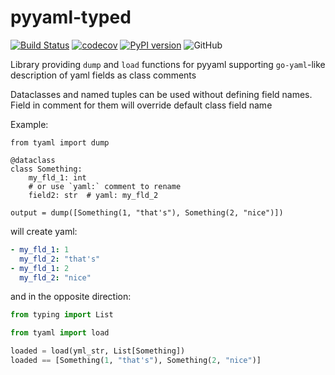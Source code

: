 # pyyaml-typed
[![Build Status](https://travis-ci.org/outcatcher/pyyaml-typed.svg?branch=master)](https://travis-ci.org/outcatcher/pyyaml-typed)
[![codecov](https://codecov.io/gh/outcatcher/pyyaml-typed/branch/master/graph/badge.svg)](https://codecov.io/gh/outcatcher/pyyaml-typed)
[![PyPI version](https://img.shields.io/pypi/v/pyyaml-typed.svg)](https://pypi.org/project/pyyaml-typed/)
![GitHub](https://img.shields.io/github/license/outcatcher/pyyaml-typed)

Library providing `dump` and `load` functions for pyyaml supporting `go-yaml`-like
description of yaml fields as class comments

Dataclasses and named tuples can be used without defining field names.
Field in comment for them will override default class field name

Example:

```python3
from tyaml import dump

@dataclass
class Something:
    my_fld_1: int
    # or use `yaml:` comment to rename
    field2: str  # yaml: my_fld_2
    
output = dump([Something(1, "that's"), Something(2, "nice")])
```

will create yaml:
```yaml
- my_fld_1: 1
  my_fld_2: "that's"
- my_fld_1: 2
  my_fld_2: "nice"
```

and in the opposite direction: 
```python
from typing import List

from tyaml import load

loaded = load(yml_str, List[Something])
loaded == [Something(1, "that's"), Something(2, "nice")]
```
